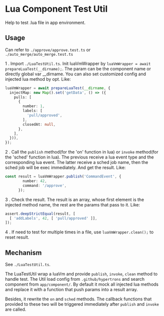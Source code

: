 # Lua Component Test Util

Help to test .lua file in app environment.

## Usage

Can refer to `./approve/approve.test.ts` or `./auto_merge/auto_merge.test.ts`

1 . Import `./LuaTestUtil.ts`. Init luaVmWrapper by `luaVmWrapper = await prepareLuaTest(__dirname);`. The param can be the component name or directly global var __dirname. You can also set customized config and injected lua method by opt. Like:

``` ts
luaVmWrapper = await prepareLuaTest(__dirname, {
  injectMap: new Map().set('getData', () => ({
    pulls: [
      {
        number: 1,
        labels: [
          'pull/approved',
        ],
        closedAt: null,
      },
    ],
  })),
});
```

2 . Call the `publish` method(for the 'on' function in lua) or `invoke` method(for the 'sched' function in lua). The previous receive a lua event type and the corresponding lua event. The latter receive a sched job name, then the sched job will be exec immediately. And get the result. Like:

``` ts
const result = luaVmWrapper.publish('CommandEvent', {
        number: 42,
        command: '/approve',
      });
```

3 . Check the result. The result is an array, whose first element is the injected method name, the rest are the params that pass to it. Like:

``` ts
assert.deepStrictEqual(result, [
  [ 'addLabels', 42, [ 'pull/approved' ]],
]);
```

4 . If need to test for multiple times in a file, use `luaVmWrapper.clean();` to reset result.

## Mechanism

See `./LuaTestUtil.ts`.

The LuaTestUtil wrap a luaVm and provide `publish`, `invoke`, `clean` method to handle test. The Util load config from `.github/hypertrons` and search component from `app/component/`. By default it mock all injected lua methods and replace it with a function that push params into a result array.

Besides, it rewrite the `on` and `sched` methods. The callback functions that provided to these two will be triggered immediately after `publish` and `invoke` are called.
